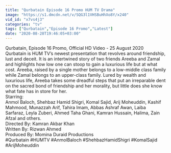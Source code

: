 ```yaml
---
title: "Qurbatain Episode 16 Promo HUM TV Drama"
image: "https://s1.dmcdn.net/v/SQG3l1VHSBuHhXo8Y/x240"
vid_id: "x7vs4j3"
categories: "tv"
tags: ["Qurbatain","Episode 16 Promo","Latest"]
date: "2020-08-28T19:46:05+03:00"
---
```

Qurbatain, Episode 16 Promo, Official HD Video - 25 August 2020  <br>Qurbatain is HUM TV’s newest presentation that revolves around friendship, lust and deceit. It is an intertwined story of two friends Areeba and Zamal and highlights how low one can stoop to gain a luxurious life but at what cost. Areeba, raised by a single mother belongs to a low-middle class family while Zamal belongs to an upper-class family. Lured by wealth and luxurious life, Areeba takes some dreadful steps that put an irreparable dent on the sacred bond of friendship and her morality, but little does she know what fate has in store for her.   <br>Starring:  <br>Anmol Baloch, Shehbaz Hamid Shigri, Komal Sajid, Arij Moheuddin, Kashif Mahmood, Munazzah Arif, Tahira Imam, Abbas Ashraf Awan, Laiba Sarfaraz, Leyla Zuberi, Ahmed Taha Ghani, Kamran Hussain, Halima, Zain Afzal and others.  <br>Directed By: Kamran Akbar Khan   <br>Written By: Rizwan Ahmed  <br>Produced By: Momina Duraid Productions  <br>#Qurbatain #HUMTV #AnmolBaloch #ShehbazHamidShigri #KomalSajid #ArijMoheuddin
